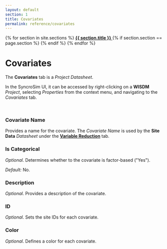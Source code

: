 ```yaml
---
layout: default
section: 1
title: Covariates
permalink: reference/covariates
---
```


<!--- Sidebar Navigation Menu --->
<div class="sidenav">
    {% for section in site.sections %}
        <a href="{{site.baseurl}}{{ section.url }}"> <b>{{ section.title }}</b> </a>
        {% if section.section == page.section %}
        {% endif %}
    {% endfor %}
</div>

# **Covariates**

The **Covariates** tab is a *Project Datasheet*.

In the SyncroSim UI, it can be accessed by right-clicking on a **WISDM** *Project*, selecting *Properties* from the context menu, and navigating to the *Covariates* tab.

<br>

### **Covariate Name**
Provides a name for the covariate. The *Covariate Name* is used by the **Site Data** *Datasheet* under the [**Variable Reduction**](variable-reduction#heading01) tab.  

### **Is Categorical**
*Optional*. Determines whether to the covariate is factor-based ("Yes"). 

<div class=indentation> 
    <i>Default:</i> No.
</div>

### **Description**
*Optional*. Provides a description of the covariate.

### **ID**
*Optional*. Sets the site IDs for each covariate.

### **Color**
*Optional*. Defines a color for each covariate.

<br>